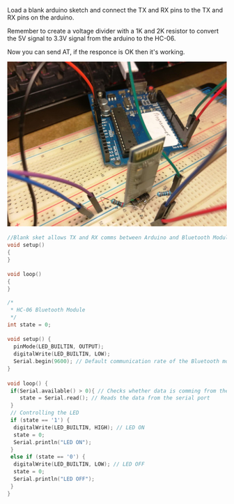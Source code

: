 
Load a blank arduino sketch and connect the TX and RX pins to the TX and RX pins on the arduino.

Remember to create a voltage divider with a 1K and 2K resistor to convert the 5V signal to 3.3V signal from the arduino to the HC-06.

Now you can send AT, if the responce is OK then it's working.

[<img src="img/setup.JPEG" width="600"/>](img/setup.JPEG)

```C++
//Blank sket allows TX and RX comms between Arduino and Bluetooth Module
void setup() 
{
}

void loop() 
{
}
```

```C++
/*
 * HC-06 Bluetooth Module
 */
int state = 0;

void setup() {
  pinMode(LED_BUILTIN, OUTPUT);
  digitalWrite(LED_BUILTIN, LOW);
  Serial.begin(9600); // Default communication rate of the Bluetooth module
}

void loop() {
 if(Serial.available() > 0){ // Checks whether data is comming from the serial port
    state = Serial.read(); // Reads the data from the serial port
 }
 // Controlling the LED
 if (state == '1') {
  digitalWrite(LED_BUILTIN, HIGH); // LED ON
  state = 0;
  Serial.println("LED ON");
 }
 else if (state == '0') {
  digitalWrite(LED_BUILTIN, LOW); // LED OFF
  state = 0;
  Serial.println("LED OFF");
 }
}
```